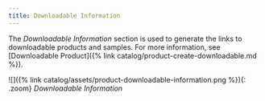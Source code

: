 ```yaml
---
title: Downloadable Information
---
```


The _Downloadable Information_ section is used to generate the links to downloadable products and samples. For more information, see [Downloadable Product]({% link catalog/product-create-downloadable.md %}).

![]({% link catalog/assets/product-downloadable-information.png %}){: .zoom}
_Downloadable Information_
